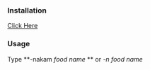 ### Installation
[Click Here](https://discord.com/oauth2/authorize?client_id=711825049790971904&scope=bot)  

### Usage
Type **-nakam *food name* ** or *-n *food name**
